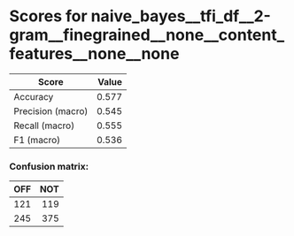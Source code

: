 # Scores for naive_bayes__tfi_df__2-gram__finegrained__none__content_features__none__none
|      Score      |Value|
|-----------------|----:|
|Accuracy         |0.577|
|Precision (macro)|0.545|
|Recall (macro)   |0.555|
|F1 (macro)       |0.536|

### Confusion matrix:
|OFF|NOT|
|--:|--:|
|121|119|
|245|375|
